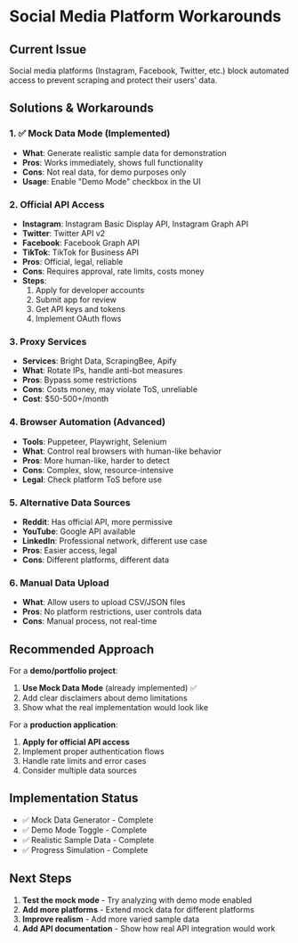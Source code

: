 # Social Media Platform Workarounds

## Current Issue
Social media platforms (Instagram, Facebook, Twitter, etc.) block automated access to prevent scraping and protect their users' data.

## Solutions & Workarounds

### 1. ✅ Mock Data Mode (Implemented)
- **What**: Generate realistic sample data for demonstration
- **Pros**: Works immediately, shows full functionality
- **Cons**: Not real data, for demo purposes only
- **Usage**: Enable "Demo Mode" checkbox in the UI

### 2. Official API Access
- **Instagram**: Instagram Basic Display API, Instagram Graph API
- **Twitter**: Twitter API v2
- **Facebook**: Facebook Graph API
- **TikTok**: TikTok for Business API
- **Pros**: Official, legal, reliable
- **Cons**: Requires approval, rate limits, costs money
- **Steps**:
  1. Apply for developer accounts
  2. Submit app for review
  3. Get API keys and tokens
  4. Implement OAuth flows

### 3. Proxy Services
- **Services**: Bright Data, ScrapingBee, Apify
- **What**: Rotate IPs, handle anti-bot measures
- **Pros**: Bypass some restrictions
- **Cons**: Costs money, may violate ToS, unreliable
- **Cost**: $50-500+/month

### 4. Browser Automation (Advanced)
- **Tools**: Puppeteer, Playwright, Selenium
- **What**: Control real browsers with human-like behavior
- **Pros**: More human-like, harder to detect
- **Cons**: Complex, slow, resource-intensive
- **Legal**: Check platform ToS before use

### 5. Alternative Data Sources
- **Reddit**: Has official API, more permissive
- **YouTube**: Google API available
- **LinkedIn**: Professional network, different use case
- **Pros**: Easier access, legal
- **Cons**: Different platforms, different data

### 6. Manual Data Upload
- **What**: Allow users to upload CSV/JSON files
- **Pros**: No platform restrictions, user controls data
- **Cons**: Manual process, not real-time

## Recommended Approach

For a **demo/portfolio project**:
1. **Use Mock Data Mode** (already implemented) ✅
2. Add clear disclaimers about demo limitations
3. Show what the real implementation would look like

For a **production application**:
1. **Apply for official API access**
2. Implement proper authentication flows
3. Handle rate limits and error cases
4. Consider multiple data sources

## Implementation Status

- ✅ Mock Data Generator - Complete
- ✅ Demo Mode Toggle - Complete
- ✅ Realistic Sample Data - Complete
- ✅ Progress Simulation - Complete

## Next Steps

1. **Test the mock mode** - Try analyzing with demo mode enabled
2. **Add more platforms** - Extend mock data for different platforms
3. **Improve realism** - Add more varied sample data
4. **Add API documentation** - Show how real API integration would work

